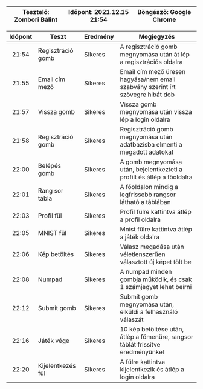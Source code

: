 
| Tesztelő: Zombori Bálint | Időpont: 2021.12.15 21:54 | Böngésző: Google Chrome |
|-------------------------|---------------------------|-------------------------|

| Időpont | Teszt                | Eredmény | Megjegyzés                                                           |
|:-------:|----------------------|----------|----------------------------------------------------------------------|
| 21:54   | Regisztráció gomb    | Sikeres  | A regisztráció gomb megnyomása után át lép a regisztrációs oldalra   | 
| 21:55   | Email cím mező       | Sikeres  | Email cím mező üresen hagyása/nem email szabvány szerint írt szövegre hibát dob |
| 21:57   | Vissza gomb          | Sikeres  | Vissza gomb megnyomása után vissza lép a login oldalra               |
| 21:58   | Regisztráció gomb    | Sikeres  | Regisztráció gomb megnyomása után adatbázisba elmenti a megadott adatokat |
| 22:00   | Belépés gomb         | Sikeres  | A gomb megnyomása után, bejelentkezteti a profilt és átlép a főoldalra |
| 22:01   | Rang sor tábla       | Sikeres  | A főoldalon mindig a legfrissebb rangsor látható a táblában          |
| 22:03   | Profil fül           | Sikeres  | Profil fülre kattintva átlép a profil oldalra                        |
| 22:05   | MNIST fül            | Sikeres  | Mnist fülre kattintva átlép a játék oldalra                          |
| 22:06   | Kép betöltés         | Sikeres  | Válasz megadása után véletlenszerűen választott új képet tölt be     |
| 22:08   | Numpad               | Sikeres  | A numpad minden gombja működik, és csak 1 számjegyet lehet beírni    |
| 22:12   | Submit gomb          | Sikeres  | Submit gomb megnyomása után, elküldi a felhasználó válaszát          |
| 22:16   | Játék vége           | Sikeres  | 10 kép betöltése után, átlép a főmenüre, rangsor táblát frissítve eredményünkel |
| 22:20   | Kijelentkezés fül    | Sikeres  | A fülre kattintva kijelentkezik és átlép a login oldalra             |
